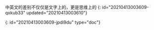 中英文的差别不仅仅是文字上的，更是思维上的
{: id="20210413003609-qxkub33" updated="20210413003610"}


{: id="20210413003609-jpdi9du" type="doc"}
